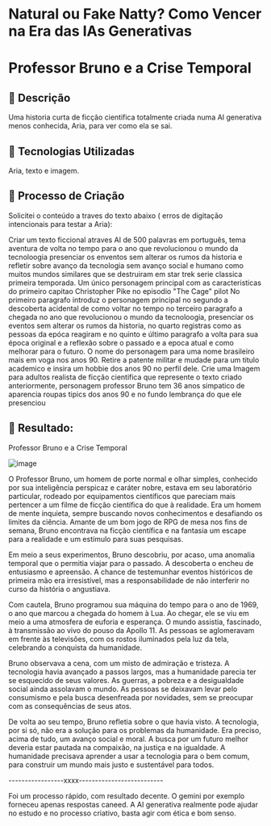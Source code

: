 # Natural ou Fake Natty? Como Vencer na Era das IAs Generativas

# Professor Bruno e a Crise Temporal 

## 📒 Descrição
Uma historia curta de ficção cientifica totalmente criada numa AI generativa menos conhecida, Aria, para ver como ela se sai. 

## 🤖 Tecnologias Utilizadas
Aria, texto e imagem.

## 🧐 Processo de Criação
Solicitei o conteúdo a traves do texto abaixo ( erros de digitação intencionais para testar a Aria):

Criar um texto ficcional atraves AI de 500 palavras em português, tema aventura de volta no tempo para o ano que revolucionou o mundo da tecnoloogia presenciar os enventos sem alterar os rumos da historia e refletir sobre avanço da tecnologia sem avanço social e humano como muitos mundos similares que se destruiram em star trek serie classica primeira temporada. Um único personagem principal com as caracteristicas do primeiro capitao Christopher Pike no episodio  "The Cage" pilot  No primeiro paragrafo  introduz o personagem principal no segundo a descoberta acidental de como voltar no tempo no terceiro paragrafo a chegada  no ano que revolucionou o mundo da tecnoloogia, presenciar os eventos sem alterar os rumos da historia, no quarto registras como as pessoas da epóca reagiram  e no quinto e último paragrafo a volta para sua época original e a reflexão sobre o passado e a epoca atual e como melhorar para o futuro.
O nome do personagem para uma nome brasileiro mais em voga nos anos 90.
Retire a patente militar e mudade para um titulo academico e insira um hobbie dos anos 90 no perfil dele.
Crie uma Imagem para adultos realista de ficção cientifica que represente o texto criado anteriormente, personagem professor Bruno tem 36 anos simpatico de aparencia roupas tipics dos anos 90 e no fundo lembrança do que ele presenciou

## 🚀 Resultado:
Professor Bruno e a Crise Temporal 

![image](https://github.com/user-attachments/assets/86976112-0f77-424f-9690-354ac5e58aae)


O Professor Bruno, um homem de porte normal e olhar simples, conhecido por sua inteligência perspicaz e caráter nobre, estava em seu laboratório particular, rodeado por equipamentos científicos que pareciam mais pertencer a um filme de ficção científica do que à realidade. Era um homem de mente inquieta, sempre buscando novos conhecimentos e desafiando os limites da ciência. Amante de um bom jogo de RPG de mesa nos fins de semana, Bruno encontrava na ficção científica e na fantasia um escape para a realidade e um estímulo para suas pesquisas.

Em meio a seus experimentos, Bruno descobriu, por acaso, uma anomalia temporal que o permitia viajar para o passado. A descoberta o encheu de entusiasmo e apreensão. A chance de testemunhar eventos históricos de primeira mão era irresistível, mas a responsabilidade de não interferir no curso da história o angustiava.

Com cautela, Bruno programou sua máquina do tempo para o ano de 1969, o ano que marcou a chegada do homem à Lua. Ao chegar, ele se viu em meio a uma atmosfera de euforia e esperança. O mundo assistia, fascinado, à transmissão ao vivo do pouso da Apollo 11. As pessoas se aglomeravam em frente às televisões, com os rostos iluminados pela luz da tela, celebrando a conquista da humanidade.

Bruno observava a cena, com um misto de admiração e tristeza. A tecnologia havia avançado a passos largos, mas a humanidade parecia ter se esquecido de seus valores. As guerras, a pobreza e a desigualdade social ainda assolavam o mundo. As pessoas se deixavam levar pelo consumismo e pela busca desenfreada por novidades, sem se preocupar com as consequências de seus atos.

De volta ao seu tempo, Bruno refletia sobre o que havia visto. A tecnologia, por si só, não era a solução para os problemas da humanidade. Era preciso, acima de tudo, um avanço social e moral. A busca por um futuro melhor deveria estar pautada na compaixão, na justiça e na igualdade. A humanidade precisava aprender a usar a tecnologia para o bem comum, para construir um mundo mais justo e sustentável para todos. 

-----------------xxxx--------------------------

Foi um processo rápido, com resultado decente. 
O gemini por exemplo forneceu apenas respostas caneed.
A AI generativa realmente pode ajudar no estudo e no processo criativo, basta agir com ética e bom senso.
